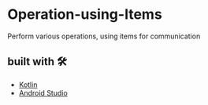 # Operation-using-Items
Perform various operations, using items for communication



## built with 🛠️



* [Kotlin](https://kotlinlang.org)
* [Android Studio](https://developer.android.com/studio)

